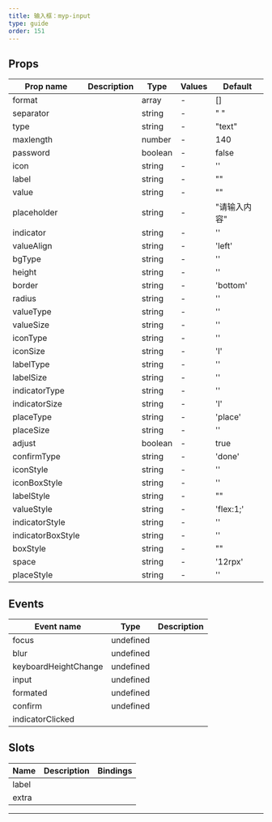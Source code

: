 ```yaml
---
title: 输入框：myp-input
type: guide
order: 151
---
```


## Props

| Prop name         | Description | Type    | Values | Default      |
| ----------------- | ----------- | ------- | ------ | ------------ |
| format            |             | array   | -      | []           |
| separator         |             | string  | -      | " "          |
| type              |             | string  | -      | "text"       |
| maxlength         |             | number  | -      | 140          |
| password          |             | boolean | -      | false        |
| icon              |             | string  | -      | ''           |
| label             |             | string  | -      | ""           |
| value             |             | string  | -      | ""           |
| placeholder       |             | string  | -      | "请输入内容" |
| indicator         |             | string  | -      | ''           |
| valueAlign        |             | string  | -      | 'left'       |
| bgType            |             | string  | -      | ''           |
| height            |             | string  | -      | ''           |
| border            |             | string  | -      | 'bottom'     |
| radius            |             | string  | -      | ''           |
| valueType         |             | string  | -      | ''           |
| valueSize         |             | string  | -      | ''           |
| iconType          |             | string  | -      | ''           |
| iconSize          |             | string  | -      | 'l'          |
| labelType         |             | string  | -      | ''           |
| labelSize         |             | string  | -      | ''           |
| indicatorType     |             | string  | -      | ''           |
| indicatorSize     |             | string  | -      | 'l'          |
| placeType         |             | string  | -      | 'place'      |
| placeSize         |             | string  | -      | ''           |
| adjust            |             | boolean | -      | true         |
| confirmType       |             | string  | -      | 'done'       |
| iconStyle         |             | string  | -      | ''           |
| iconBoxStyle      |             | string  | -      | ''           |
| labelStyle        |             | string  | -      | ""           |
| valueStyle        |             | string  | -      | 'flex:1;'    |
| indicatorStyle    |             | string  | -      | ''           |
| indicatorBoxStyle |             | string  | -      | ''           |
| boxStyle          |             | string  | -      | ""           |
| space             |             | string  | -      | '12rpx'      |
| placeStyle        |             | string  | -      | ''           |

## Events

| Event name           | Type      | Description |
| -------------------- | --------- | ----------- |
| focus                | undefined |
| blur                 | undefined |
| keyboardHeightChange | undefined |
| input                | undefined |
| formated             | undefined |
| confirm              | undefined |
| indicatorClicked     |           |

## Slots

| Name  | Description | Bindings |
| ----- | ----------- | -------- |
| label |             |          |
| extra |             |          |

---
